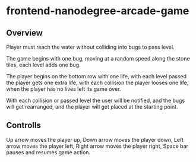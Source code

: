 frontend-nanodegree-arcade-game
===============================

Overview
---------

Player must reach the water without colliding into bugs to pass level.

The game begins with one bug, moving at a random speed along the stone tiles, each level adds one bug.

The player begins on the bottom row with one life, with each level passed the player gets one extra life, with each collision the player looses one life, when the player has no lives left its game over.

With each collision  or passed level the user will be notified, and the bugs will get rearranged, and the player will get placed at the starting point.


Controlls
---------

Up arrow moves the player up,
Down arrow moves the player down,
Left arrow moves the player left,
Right arrow moves the player right,
Space bar pauses and resumes game action.
